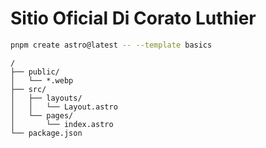 # Sitio Oficial Di Corato Luthier

```sh
pnpm create astro@latest -- --template basics
```


```text
/
├── public/
│   └── *.webp
├── src/
│   ├── layouts/
│   │   └── Layout.astro
│   └── pages/
│       └── index.astro
└── package.json
```
